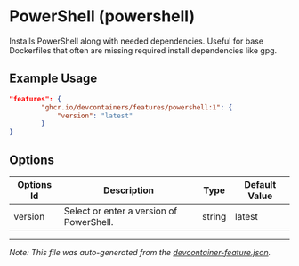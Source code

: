 
# PowerShell (powershell)

Installs PowerShell along with needed dependencies. Useful for base Dockerfiles that often are missing required install dependencies like gpg.

## Example Usage

```json
"features": {
        "ghcr.io/devcontainers/features/powershell:1": {
            "version": "latest"
        }
}
```

## Options

| Options Id | Description | Type | Default Value |
|-----|-----|-----|-----|
| version | Select or enter a version of PowerShell. | string | latest |

---

_Note: This file was auto-generated from the [devcontainer-feature.json](https://github.com/devcontainers/features/blob/main/src/powershell/devcontainer-feature.json)._
